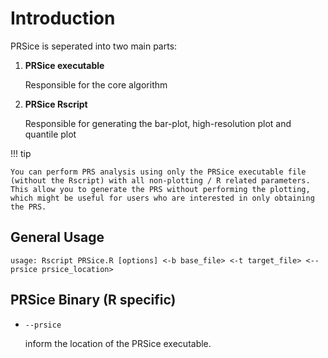 # Introduction
PRSice is seperated into two main parts:

1. **PRSice executable**

    Responsible for the core algorithm


2. **PRSice Rscript**

    Responsible for generating the bar-plot, high-resolution plot and quantile plot

!!! tip

    You can perform PRS analysis using only the PRSice executable file
    (without the Rscript) with all non-plotting / R related parameters.
    This allow you to generate the PRS without performing the plotting,
    which might be useful for users who are interested in only obtaining
    the PRS.

## General Usage
```
usage: Rscript PRSice.R [options] <-b base_file> <-t target_file> <--prsice prsice_location>
```

## PRSice Binary (R specific)
- `--prsice`

    inform the location of the PRSice executable.
